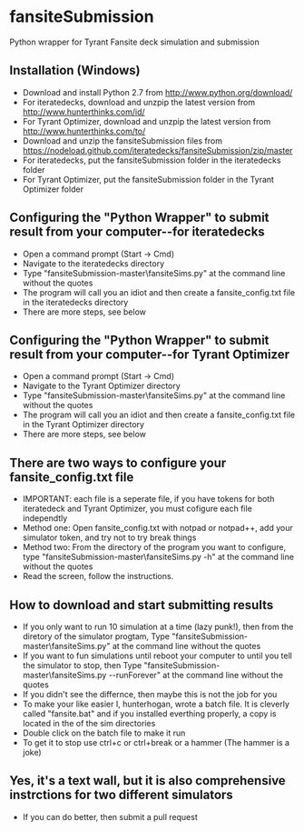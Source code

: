 fansiteSubmission
=================

Python wrapper for Tyrant Fansite deck simulation and submission

## Installation (Windows)

* Download and install Python 2.7 from http://www.python.org/download/
* For iteratedecks, download and unzpip the latest version from http://www.hunterthinks.com/id/
* For Tyrant Optimizer, download and unzpip the latest version from http://www.hunterthinks.com/to/
* Download and unzip the fansiteSubmission files from https://nodeload.github.com/iteratedecks/fansiteSubmission/zip/master
* For iteratedecks, put the fansiteSubmission folder in the iteratedecks folder
* For Tyrant Optimizer, put the fansiteSubmission folder in the Tyrant Optimizer folder

## Configuring the "Python Wrapper" to submit result from your computer--for iteratedecks

* Open a command prompt (Start -> Cmd)
* Navigate to the iteratedecks directory
* Type "fansiteSubmission-master\fansiteSims.py" at the command line without the quotes
* The program will call you an idiot and then create a fansite_config.txt file in the iteratedecks directory
* There are more steps, see below

## Configuring the "Python Wrapper" to submit result from your computer--for Tyrant Optimizer

* Open a command prompt (Start -> Cmd)
* Navigate to the Tyrant Optimizer directory
* Type "fansiteSubmission-master\fansiteSims.py" at the command line without the quotes
* The program will call you an idiot and then create a fansite_config.txt file in the Tyrant Optimizer directory
* There are more steps, see below

## There are two ways to configure your fansite_config.txt file

* IMPORTANT: each file is a seperate file, if you have tokens for both iteratedeck and Tyrant Optimizer, you must cofigure each file independtly
* Method one: Open fansite_config.txt with notpad or notpad++, add your simulator token, and try not to try break things
* Method two: From the directory of the program you want to configure, type "fansiteSubmission-master\fansiteSims.py -h" at the command line without the quotes
* Read the screen, follow the instructions. 

## How to download and start submitting results

* If you only want to run 10 simulation at a time (lazy punk!), then from the diretory of the simulator progtam, Type "fansiteSubmission-master\fansiteSims.py" at the command line without the quotes
* If you want to fun simulations until reboot your computer to until you tell the simulator to stop, then Type "fansiteSubmission-master\fansiteSims.py --runForever" at the command line without the quotes
* If you didn't see the differnce, then maybe this is not the job for you
* To make your like easier I, hunterhogan, wrote a batch file. It is cleverly called "fansite.bat" and if you installed everthing properly, a copy is located in the of the sim directories
* Double click on the batch file to make it run
* To get it to stop use ctrl+c or ctrl+break or a hammer (The hammer is a joke)

## Yes, it's a text wall, but it is also comprehensive instrctions for two different simulators

* If you can do better, then submit a pull request
